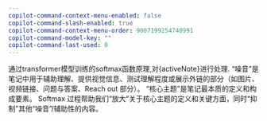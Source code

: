 ```yaml
---
copilot-command-context-menu-enabled: false
copilot-command-slash-enabled: true
copilot-command-context-menu-order: 9007199254740991
copilot-command-model-key: ""
copilot-command-last-used: 0
---
```

通过transformer模型训练的softmax函数原理,对{activeNote}进行处理.
“噪音”是笔记中用于辅助理解、提供视觉信息、测试理解程度或展示外链的部分（如图片、视频链接、问题与答案、Reach out 部分）。
“核心主题”是笔记最本质的定义和构成要素。
Softmax 过程帮助我们“放大”关于核心主题的定义和关键方面，同时“抑制”其他“噪音”/辅助性的内容。